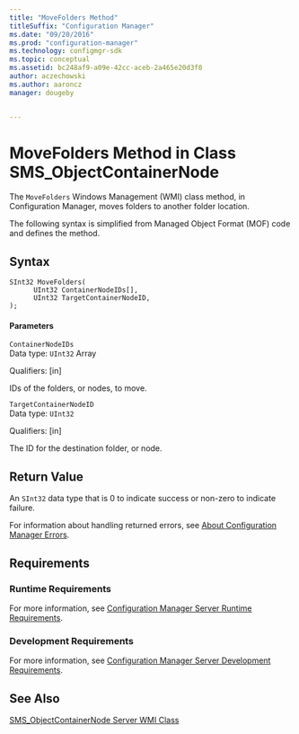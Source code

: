 ```yaml
---
title: "MoveFolders Method"
titleSuffix: "Configuration Manager"
ms.date: "09/20/2016"
ms.prod: "configuration-manager"
ms.technology: configmgr-sdk
ms.topic: conceptual
ms.assetid: bc248af9-a09e-42cc-aceb-2a465e20d3f0
author: aczechowski
ms.author: aaroncz
manager: dougeby


---
```

# MoveFolders Method in Class SMS_ObjectContainerNode
The `MoveFolders` Windows Management (WMI) class method, in Configuration Manager, moves folders to another folder location.  

 The following syntax is simplified from Managed Object Format (MOF) code and defines the method.  

## Syntax  

```  
SInt32 MoveFolders(  
      UInt32 ContainerNodeIDs[],  
      UInt32 TargetContainerNodeID,   
);  
```  

#### Parameters  
 `ContainerNodeIDs`  
 Data type: `UInt32` Array  

 Qualifiers: [in]  

 IDs of the folders, or nodes, to move.  

 `TargetContainerNodeID`  
 Data type: `UInt32`  

 Qualifiers: [in]  

 The ID for the destination folder, or node.  

## Return Value  
 An `SInt32` data type that is 0 to indicate success or non-zero to indicate failure.  

 For information about handling returned errors, see [About Configuration Manager Errors](../../../../../develop/core/understand/about-configuration-manager-errors.md).  

## Requirements  

### Runtime Requirements  
 For more information, see [Configuration Manager Server Runtime Requirements](../../../../../develop/core/reqs/server-runtime-requirements.md).  

### Development Requirements  
 For more information, see [Configuration Manager Server Development Requirements](../../../../../develop/core/reqs/server-development-requirements.md).  

## See Also  
 [SMS_ObjectContainerNode Server WMI Class](../../../../../develop/reference/core/servers/console/sms_objectcontainernode-server-wmi-class.md)   

